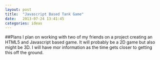 ```yaml
---
layout: post
title:  "Javascript Based Tank Game"
date:   2013-07-24 13:41:45
categories: ideas
---
```

##Plans
I plan on working with two of my friends on a project creating an HTML5 and Javascript based game. It will probably be a 2D game but also might be 3D. I will have mor information as the time gets closer to getting this off the ground. 